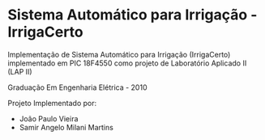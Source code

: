 # Sistema Automático para Irrigação - IrrigaCerto 

Implementação de Sistema Automático para Irrigação (IrrigaCerto) implementado em PIC 18F4550 como projeto de Laboratório Aplicado II (LAP II)

Graduação Em Engenharia Elétrica - 2010

Projeto Implementado por: 
- João Paulo Vieira
- Samir Angelo Milani Martins
